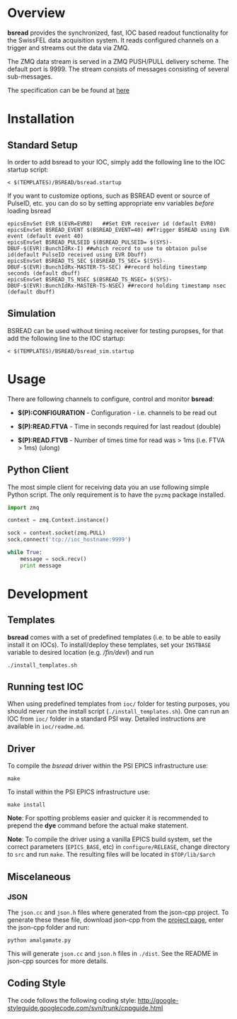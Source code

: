 # Overview
__bsread__ provides the synchronized, fast, IOC based readout functionality for the SwissFEL data acquisition system. It reads configured channels on a trigger and streams out the data via ZMQ.

The ZMQ data stream is served in a ZMQ PUSH/PULL delivery scheme. The default port is 9999. The stream consists of messages consisting of several sub-messages.

The specification can be be found at [here](https://docs.google.com/document/d/1BynCjz5Ax-onDW0y8PVQnYmSssb6fAyHkdDl1zh21yY/edit#)


# Installation

## Standard Setup
In order to add bsread to your IOC, simply add the following line to the IOC startup script: 

```
< $(TEMPLATES)/BSREAD/bsread.startup
```

If you want to customize options, such as BSREAD event or source of PulseID, etc. you can do so by setting appropriate env variables *before* loading bsread

```
epicsEnvSet EVR $(EVR=EVR0)   ##Set EVR receiver id (default EVR0)
epicsEnvSet BSREAD_EVENT $(BSREAD_EVENT=40) ##Trigger BSREAD using EVR event (default event 40)
epicsEnvSet BSREAD_PULSEID $(BSREAD_PULSEID= $(SYS)-DBUF-$(EVR):BunchIdRx-I) ##which record to use to obtaion pulse id(default PulseID received using EVR Dbuff)
epicsEnvSet BSREAD_TS_SEC $(BSREAD_TS_SEC= $(SYS)-DBUF-$(EVR):BunchIdRx-MASTER-TS-SEC) ##record holding timestamp seconds (default dbuff)
epicsEnvSet BSREAD_TS_NSEC $(BSREAD_TS_NSEC= $(SYS)-DBUF-$(EVR):BunchIdRx-MASTER-TS-NSEC) ##record holding timestamp nsec (default dbuff)
```

## Simulation

BSREAD can be used without timing receiver for testing puropses, for that add the following line to the IOC startup: 

```
< $(TEMPLATES)/BSREAD/bsread_sim.startup
```



# Usage

There are following channels to configure, control and monitor __bsread__:

  * __$(P):CONFIGURATION__ - Configuration - i.e. channels to be read out

  * __$(P):READ.FTVA__ - Time in seconds required for last readout (double)
  * __$(P):READ.FTVB__ - Number of times time for read was > 1ms (i.e. FTVA > 1ms) (ulong)

## Python Client

The most simple client for receiving data you an use following simple Python script. The only requirement is to have the `pyzmq` package installed.


```python
import zmq

context = zmq.Context.instance()

sock = context.socket(zmq.PULL)
sock.connect('tcp://ioc_hostname:9999')

while True:
    message = sock.recv()
    print message
```


# Development

## Templates
__bsread__ comes with a set of predefined templates (i.e. to be able to easily install it on IOCs). To install/deploy these templates, set your `INSTBASE` variable to desired location (e.g. _/fin/devl_) and run

```
./install_templates.sh 
```

## Running test IOC
When using predefined templates from `ioc/` folder for testing purposes, you should never run the install script (`./install_templates.sh`). One can run an IOC from `ioc/` folder in a standard PSI way. Detailed instructions are available in `ioc/readme.md`.

## Driver

To compile the _bsread_ driver within the PSI EPICS infrastructure use:

```
make
```

To install within the PSI EPICS infrastructure use:

```
make install
```

__Note__: For spotting problems easier and quicker it is recommended to prepend the __dye__ command before the actual make statement.


__Note__: To compile the driver using a vanilla EPICS build system, set the correct parameters (`EPICS_BASE`, etc) in `configure/RELEASE`, change directory to `src` and run `make`. The resulting files will be located in `$TOP/lib/$arch` 

## Miscelaneous
### JSON
The `json.cc` and `json.h` files where generated from the json-cpp project. To generate these these file, download json-cpp from the [project page](https://github.com/open-source-parsers/jsoncpp), enter the json-cpp folder and run:

```
python amalgamate.py
```

This will generate `json.cc` and `json.h` files in `./dist`. See the README in json-cpp sources for more details.
 

## Coding Style
The code follows the following coding style: http://google-styleguide.googlecode.com/svn/trunk/cppguide.html

